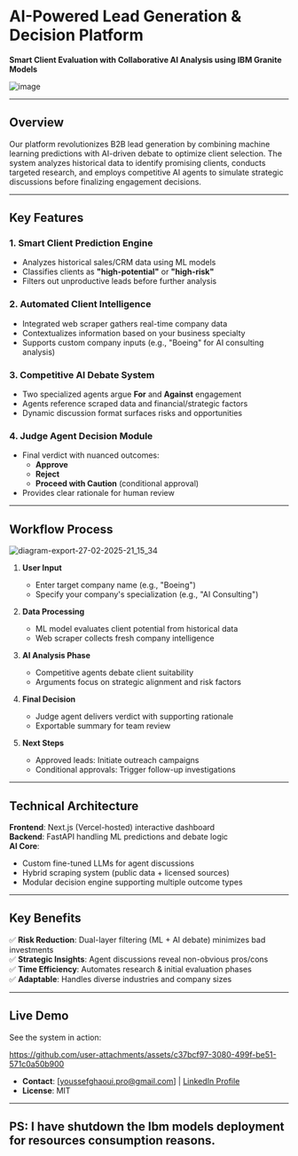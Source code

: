 # AI-Powered Lead Generation & Decision Platform  
**Smart Client Evaluation with Collaborative AI Analysis using IBM Granite Models**

![image](https://github.com/user-attachments/assets/99f04afc-03d2-49e7-a0a8-931b0f63676d)

---

## Overview  
Our platform revolutionizes B2B lead generation by combining machine learning predictions with AI-driven debate to optimize client selection. The system analyzes historical data to identify promising clients, conducts targeted research, and employs competitive AI agents to simulate strategic discussions before finalizing engagement decisions.

---

## Key Features  

### 1. Smart Client Prediction Engine  
- Analyzes historical sales/CRM data using ML models  
- Classifies clients as **"high-potential"** or **"high-risk"**  
- Filters out unproductive leads before further analysis  

### 2. Automated Client Intelligence  
- Integrated web scraper gathers real-time company data  
- Contextualizes information based on your business specialty  
- Supports custom company inputs (e.g., "Boeing" for AI consulting analysis)  

### 3. Competitive AI Debate System  
- Two specialized agents argue **For** and **Against** engagement  
- Agents reference scraped data and financial/strategic factors  
- Dynamic discussion format surfaces risks and opportunities  

### 4. Judge Agent Decision Module  
- Final verdict with nuanced outcomes:  
  - **Approve**  
  - **Reject**  
  - **Proceed with Caution** (conditional approval)  
- Provides clear rationale for human review  

---

## Workflow Process 
![diagram-export-27-02-2025-21_15_34](https://github.com/user-attachments/assets/a1f4a08a-7555-4bf8-90a9-f8e40b797efa)

1. **User Input**  
   - Enter target company name (e.g., "Boeing")  
   - Specify your company's specialization (e.g., "AI Consulting")  

2. **Data Processing**  
   - ML model evaluates client potential from historical data  
   - Web scraper collects fresh company intelligence  

3. **AI Analysis Phase**  
   - Competitive agents debate client suitability  
   - Arguments focus on strategic alignment and risk factors  

4. **Final Decision**  
   - Judge agent delivers verdict with supporting rationale  
   - Exportable summary for team review  

5. **Next Steps**  
   - Approved leads: Initiate outreach campaigns  
   - Conditional approvals: Trigger follow-up investigations  

---

## Technical Architecture  
**Frontend**: Next.js (Vercel-hosted) interactive dashboard  
**Backend**: FastAPI handling ML predictions and debate logic  
**AI Core**:  
- Custom fine-tuned LLMs for agent discussions  
- Hybrid scraping system (public data + licensed sources)  
- Modular decision engine supporting multiple outcome types  

---

## Key Benefits  
✅ **Risk Reduction**: Dual-layer filtering (ML + AI debate) minimizes bad investments  
✅ **Strategic Insights**: Agent discussions reveal non-obvious pros/cons  
✅ **Time Efficiency**: Automates research & initial evaluation phases  
✅ **Adaptable**: Handles diverse industries and company sizes  

---

## Live Demo  
See the system in action:  
 

https://github.com/user-attachments/assets/c37bcf97-3080-499f-be51-571c0a50b900


- **Contact**: [youssefghaoui.pro@gmail.com] | [LinkedIn Profile](https://www.linkedin.com/in/youssef-ghaoui-3a82a222a/)
- **License**: MIT
---
## **PS**: I have shutdown the Ibm models deployment for resources consumption reasons.

